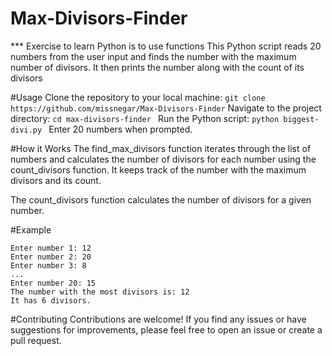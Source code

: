 # Max-Divisors-Finder 
  *** Exercise to learn Python is to use functions
  This Python script reads 20 numbers from the user input and finds the number with the maximum number of divisors. It then prints the number along with the count of its divisors

#Usage
  Clone the repository to your local machine:
  ``` git clone https://github.com/missnegar/Max-Divisors-Finder ```
  Navigate to the project directory:
  ```cd max-divisors-finder ```
  Run the Python script:
  ```python biggest-divi.py ```
  Enter 20 numbers when prompted.

#How it Works
  The find_max_divisors function iterates through the list of numbers and calculates the number of divisors for each number using the count_divisors function. It keeps track of the   number with the maximum divisors and its count.

  The count_divisors function calculates the number of divisors for a given number.

#Example
  ```
  Enter number 1: 12
  Enter number 2: 20
  Enter number 3: 8
  ...
  Enter number 20: 15
  The number with the most divisors is: 12
  It has 6 divisors.
  ```

#Contributing
  Contributions are welcome! If you find any issues or have suggestions for improvements, please feel free to open an issue or create a pull request.







